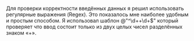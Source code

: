 Для проверки корректности введённых данных я решил использовать регулярные выражения (Regex).
Это показалось мне наиболее удобным и простым способом.
Я использовал шаблон @"^\d+\+\d+$" который проверяет что ввод состоит только из двух целых чисел разделённых знаком «+».
